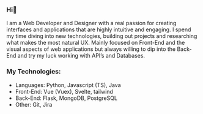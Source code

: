 ### Hi👋

I am a Web Developer and Designer with a real passion for creating interfaces and applications that are highly intuitive and engaging. I spend my time diving into new technologies, building out projects and researching what makes the most natural UX. Mainly focused on Front-End and the visual aspects of web applications but always willing to dip into the Back-End and try my luck working with API’s and Databases.

### My Technologies:
- Languages: Python, Javascript (TS), Java
- Front-End: Vue (Vuex), Svelte, tailwind
- Back-End: Flask, MongoDB, PostgreSQL
- Other: Git, Jira
<!--
**pkazala/pkazala** is a ✨ _special_ ✨ repository because its `README.md` (this file) appears on your GitHub profile.

Here are some ideas to get you started:

- 🔭 I’m currently working on ...
- 🌱 I’m currently learning ...
- 👯 I’m looking to collaborate on ...
- 🤔 I’m looking for help with ...
- 💬 Ask me about ...
- 📫 How to reach me: ...
- 😄 Pronouns: ...
- ⚡ Fun fact: ...
[![Piotr's GitHub stats](https://github-readme-stats.vercel.app/api?username=pkazala)](https://github.com/pkazala/github-readme-stats)

-->
